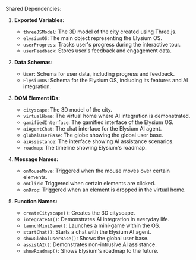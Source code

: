 Shared Dependencies:

1. **Exported Variables:**
   - `threeJSModel`: The 3D model of the city created using Three.js.
   - `elysiumOS`: The main object representing the Elysium OS.
   - `userProgress`: Tracks user's progress during the interactive tour.
   - `userFeedback`: Stores user's feedback and engagement data.

2. **Data Schemas:**
   - `User`: Schema for user data, including progress and feedback.
   - `ElysiumOS`: Schema for the Elysium OS, including its features and AI integration.

3. **DOM Element IDs:**
   - `cityscape`: The 3D model of the city.
   - `virtualHome`: The virtual home where AI integration is demonstrated.
   - `gamifiedInterface`: The gamified interface of the Elysium OS.
   - `aiAgentChat`: The chat interface for the Elysium AI agent.
   - `globalUserBase`: The globe showing the global user base.
   - `aiAssistance`: The interface showing AI assistance scenarios.
   - `roadmap`: The timeline showing Elysium's roadmap.

4. **Message Names:**
   - `onMouseMove`: Triggered when the mouse moves over certain elements.
   - `onClick`: Triggered when certain elements are clicked.
   - `onDrop`: Triggered when an element is dropped in the virtual home.

5. **Function Names:**
   - `createCityscape()`: Creates the 3D cityscape.
   - `integrateAI()`: Demonstrates AI integration in everyday life.
   - `launchMiniGame()`: Launches a mini-game within the OS.
   - `startChat()`: Starts a chat with the Elysium AI agent.
   - `showGlobalUserBase()`: Shows the global user base.
   - `assistAI()`: Demonstrates non-intrusive AI assistance.
   - `showRoadmap()`: Shows Elysium's roadmap to the future.